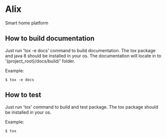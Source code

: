 # Alix

Smart home platform

## How to build documentation

Just run 'tox -e docs' command to build documentation. The tox package and
java 8 should be installed in your os. The documentation will locate in to
'{project_root}/docs/build/' folder.

Example:
```
$ tox -e docs
```

## How to test

Just run 'tox' command to build and test package. The tox package should be
installed in your os.

Example:
```
$ tox
```